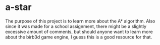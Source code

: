 # a-star

The purpose of this project is to learn more about the A* algorithm. Also since it was made for a school assignment, there might be a slightly excessive amount of comments, but should anyone want to learn more about the birb3d game engine, I guess this is a good resource for that.
